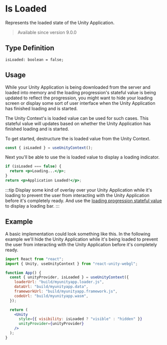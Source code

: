 # Is Loaded

Represents the loaded state of the Unity Application.

> Available since version 9.0.0

## Type Definition

```tsx title="Type Definition"
isLoaded: boolean = false;
```

## Usage

While your Unity Application is being downloaded from the server and loaded into memory and the loading progression's stateful value is being updated to reflect the progression, you might want to hide your loading screen or display some sort of user interface when the Unity Application has finished loading and is started.

The Unity Context's is loaded value can be used for such cases. This stateful value will updates based on whether the Unity Application has finished loading and is started.

To get started, destructure the is loaded value from the Unity Context.

```jsx showLineNumbers title="Example: Destructuring the is loaded value"
const { isLoaded } = useUnityContext();
```

Next you'll be able to use the is loaded value to display a loading indicator.

```jsx showLineNumbers title="Example: Using the is loaded value"
if (isLoaded === false) {
  return <p>Loading...</p>;
}
return <p>Application Loaded!</p>;
```

:::tip
Display some kind of overlay over your Unity Application while it's loading to prevent the user from interacting with the Unity Application before it's completely ready. And use the [loading progression stateful value](/docs/api/application-state/loading-progression) to display a loading bar.
:::

## Example

A basic implementation could look something like this. In the following example we'll hide the Unity Application while it's being loaded to prevent the user from interacting with the Unity Application before it's completely ready.

```jsx showLineNumbers title="App.jsx"
import React from "react";
import { Unity, useUnityContext } from "react-unity-webgl";

function App() {
  const { unityProvider, isLoaded } = useUnityContext({
    loaderUrl: "build/myunityapp.loader.js",
    dataUrl: "build/myunityapp.data",
    frameworkUrl: "build/myunityapp.framework.js",
    codeUrl: "build/myunityapp.wasm",
  });

  return (
    <Unity
      style={{ visibility: isLoaded ? "visible" : "hidden" }}
      unityProvider={unityProvider}
    />
  );
}
```
